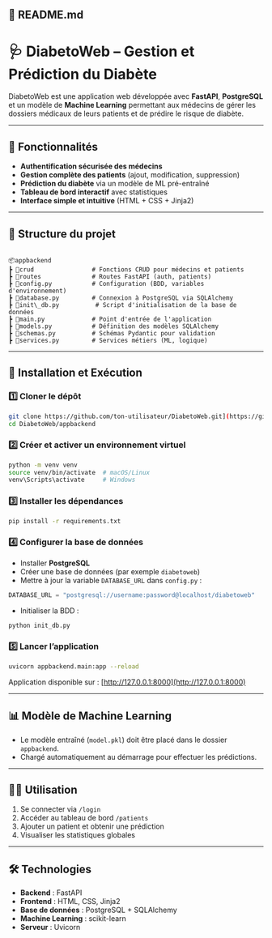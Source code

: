 ## 📄 README.md

# 🩺 DiabetoWeb – Gestion et Prédiction du Diabète

DiabetoWeb est une application web développée avec **FastAPI**, **PostgreSQL** et un modèle de **Machine Learning** permettant aux médecins de gérer les dossiers médicaux de leurs patients et de prédire le risque de diabète.

---

## 📌 Fonctionnalités

- **Authentification sécurisée des médecins**
- **Gestion complète des patients** (ajout, modification, suppression)
- **Prédiction du diabète** via un modèle de ML pré-entraîné
- **Tableau de bord interactif** avec statistiques
- **Interface simple et intuitive** (HTML + CSS + Jinja2)

---

## 📂 Structure du projet

```

📦appbackend
┣ 📂crud                # Fonctions CRUD pour médecins et patients
┣ 📂routes              # Routes FastAPI (auth, patients)
┣ 📜config.py           # Configuration (BDD, variables d'environnement)
┣ 📜database.py         # Connexion à PostgreSQL via SQLAlchemy
┣ 📜init\_db.py          # Script d'initialisation de la base de données
┣ 📜main.py             # Point d'entrée de l'application
┣ 📜models.py           # Définition des modèles SQLAlchemy
┣ 📜schemas.py          # Schémas Pydantic pour validation
┣ 📜services.py         # Services métiers (ML, logique)

````

---

## 🚀 Installation et Exécution

### 1️⃣ Cloner le dépôt
```bash
git clone https://github.com/ton-utilisateur/DiabetoWeb.git](https://github.com/htdeaf/DiabetoWeb-Gestion-et-Pr-diction-du-Diab-te.git
cd DiabetoWeb/appbackend
````

### 2️⃣ Créer et activer un environnement virtuel

```bash
python -m venv venv
source venv/bin/activate  # macOS/Linux
venv\Scripts\activate     # Windows
```

### 3️⃣ Installer les dépendances

```bash
pip install -r requirements.txt
```

### 4️⃣ Configurer la base de données

* Installer **PostgreSQL**
* Créer une base de données (par exemple `diabetoweb`)
* Mettre à jour la variable `DATABASE_URL` dans `config.py` :

```python
DATABASE_URL = "postgresql://username:password@localhost/diabetoweb"
```

* Initialiser la BDD :

```bash
python init_db.py
```

### 5️⃣ Lancer l’application

```bash
uvicorn appbackend.main:app --reload
```

Application disponible sur : [http://127.0.0.1:8000](http://127.0.0.1:8000)

---

## 📊 Modèle de Machine Learning

* Le modèle entraîné (`model.pkl`) doit être placé dans le dossier `appbackend`.
* Chargé automatiquement au démarrage pour effectuer les prédictions.

---

## 👩‍⚕️ Utilisation

1. Se connecter via `/login`
2. Accéder au tableau de bord `/patients`
3. Ajouter un patient et obtenir une prédiction
4. Visualiser les statistiques globales

---

## 🛠 Technologies

* **Backend** : FastAPI
* **Frontend** : HTML, CSS, Jinja2
* **Base de données** : PostgreSQL + SQLAlchemy
* **Machine Learning** : scikit-learn
* **Serveur** : Uvicorn




